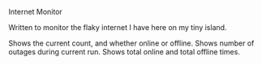 Internet Monitor

Written to monitor the flaky internet I have here on my tiny island.

Shows the current count, and whether online or offline.
Shows number of outages during current run.
Shows total online and total offline times.
